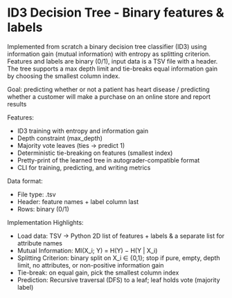 # ID3 Decision Tree - Binary features & labels
Implemented from scratch a binary decision tree classifier (ID3) using information gain (mutual information) with entropy as splitting criterion.
Features and labels are binary (0/1), input data is a TSV file with a header. The tree supports a max depth limit and tie-breaks equal information gain by choosing the smallest column index.

Goal:
predicting whether or not a patient has heart disease / predicting whether a customer will make a purchase on an online store and report results

Features:
- ID3 training with entropy and information gain
- Depth constraint (max_depth)
- Majority vote leaves (ties → predict 1)
- Deterministic tie-breaking on features (smallest index)
- Pretty-print of the learned tree in autograder-compatible format
- CLI for training, predicting, and writing metrics

Data format:
- File type: .tsv
- Header: feature names + label column last
- Rows: binary (0/1)

Implementation Highlights:
- Load data: TSV → Python 2D list of features + labels & a separate list for attribute names
- Mutual Information: MI(X_i; Y) = H(Y) − H(Y | X_i)
- Splitting Criterion: binary split on X_i ∈ {0,1}; stop if pure, empty, depth limit, no attributes, or non-positive information gain
- Tie-break: on equal gain, pick the smallest column index
- Prediction: Recursive traversal (DFS) to a leaf; leaf holds vote (majority label)
